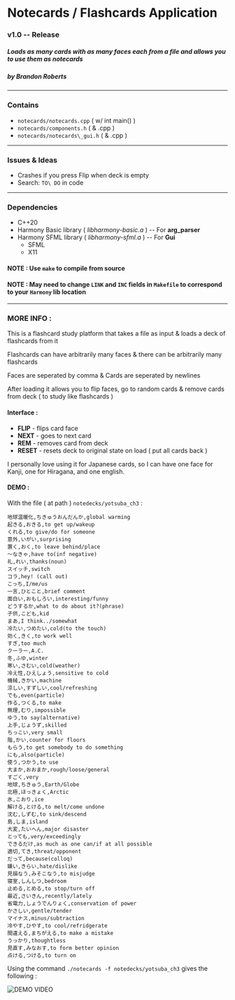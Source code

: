 # Notecards / Flashcards Application
### v1.0 -- Release
##### Loads as many cards with as many faces each from a file and allows you to use them as notecards
##### by Brandon Roberts

---

### Contains
* `notecards/notecards.cpp` ( w/ int main() )
* `notecards/components.h` ( & .cpp )
* `notecards/notecards\_gui.h` ( & .cpp )

---

### Issues & Ideas
* Crashes if you press Flip when deck is empty
* Search: `TO\ DO` in code

---

### Dependencies
* C++20
* Harmony Basic library ( *libharmony-basic.a* ) -- For **arg_parser**
* Harmony SFML library ( *libharmony-sfml.a* )   -- For **Gui**
  * SFML
  * X11

#### NOTE : Use `make` to compile from source

#### NOTE : May need to change `LINK` and `INC` fields in `Makefile` to correspond to your `Harmony` lib location

---

### MORE INFO :

This is a flashcard study platform that takes a file as input & loads a deck of flashcards from it

Flashcards can have arbitrarily many faces & there can be arbitrarily many flashcards

Faces are seperated by comma & Cards are seperated by newlines

After loading it allows you to flip faces, go to random cards & remove cards from deck ( to study like flashcards )

#### Interface :
* **FLIP** - flips card face
* **NEXT** - goes to next card
* **REM** - removes card from deck
* **RESET** - resets deck to original state on load ( put all cards back )

I personally love using it for Japanese cards, so I can have one face for Kanji, one for Hiragana, and one english.

#### **DEMO** :

With the file ( at path ) `notedecks/yotsuba_ch3` :

```
地球温暖化,ちきゅうおんだんか,global warming
起きる,おきる,to get up/wakeup
くれる,to give/do for someone
意外,いがい,surprising
置く,おく,to leave behind/place
〜なきゃ,have to(inf negative)
礼,れい,thanks(noun)
スイッチ,switch
コラ,hey! (call out)
こっち,I/me/us
一言,ひとこと,brief comment
面白い,おもしろい,interesting/funny
どうするか,what to do about it?(phrase)
子供,こども,kid
まあ,I think../somewhat
冷たい,つめたい,cold(to the touch)
効く,きく,to work well
すぎ,too much
クーラー,A.C.
冬,ふゆ,winter
寒い,さむい,cold(weather)
冷え性,ひえしょう,sensitive to cold
機械,きかい,machine
涼しい,すずしい,cool/refreshing
でも,even(particle)
作る,つくる,to make
無理,むり,impossible
ゆう,to say(alternative)
上手,じょうず,skilled
ちっこい,very small
階,かい,counter for floors
もらう,to get somebody to do something
にも,also(particle)
使う,つかう,to use
大まか,おおまか,rough/loose/general
すごく,very
地球,ちきゅう,Earth/Globe
北極,ほっきょく,Arctic
氷,こおり,ice
解ける,とける,to melt/come undone
沈む,しずむ,to sink/descend
島,しま,island
大変,たいへん,major disaster
とっても,very/exceedingly
できるだけ,as much as one can/if at all possible
適切,てき,threat/opponent
だって,because(colloq)
嫌い,きらい,hate/dislike
見損なう,みそこなう,to misjudge
寝室,しんしつ,bedroom
止める,とめる,to stop/turn off
最近,さいきん,recently/lately
省電力,しょうでんりょく,conservation of power
かさしい,gentle/tender
マイナス,minus/subtraction
冷やす,ひやす,to cool/refridgerate
間違える,まちがえる,to make a mistake
うっかり,thoughtless
見直す,みなおす,to form better opinion
点ける,つける,to turn on
```

Using the command `./notecards -f notedecks/yotsuba_ch3` gives the following :

![DEMO VIDEO](https://github.com/b-j-roberts/Projects/raw/master/demos/notecards/notecard_demo_screencap.gif)
